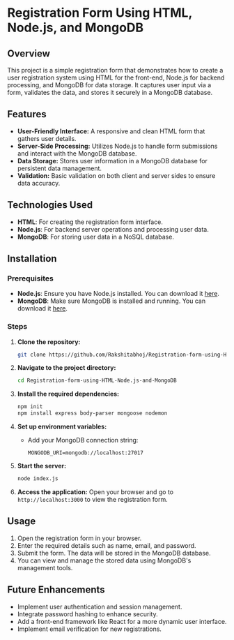 # Registration Form Using HTML, Node.js, and MongoDB

## Overview
This project is a simple registration form that demonstrates how to create a user registration system using HTML for the front-end, Node.js for backend processing, and MongoDB for data storage. It captures user input via a form, validates the data, and stores it securely in a MongoDB database.

## Features
- **User-Friendly Interface:** A responsive and clean HTML form that gathers user details.
- **Server-Side Processing:** Utilizes Node.js to handle form submissions and interact with the MongoDB database.
- **Data Storage:** Stores user information in a MongoDB database for persistent data management.
- **Validation:** Basic validation on both client and server sides to ensure data accuracy.

## Technologies Used
- **HTML**: For creating the registration form interface.
- **Node.js**: For backend server operations and processing user data.
- **MongoDB**: For storing user data in a NoSQL database.

## Installation

### Prerequisites
- **Node.js**: Ensure you have Node.js installed. You can download it [here](https://nodejs.org/).
- **MongoDB**: Make sure MongoDB is installed and running. You can download it [here](https://www.mongodb.com/).

### Steps
1. **Clone the repository:**
   ```bash
   git clone https://github.com/Rakshitabhoj/Registration-form-using-HTML-Node.js-and-MongoDB.git
   ```
2. **Navigate to the project directory:**
   ```bash
   cd Registration-form-using-HTML-Node.js-and-MongoDB
   ```
3. **Install the required dependencies:**
   ```bash
   npm init
   npm install express body-parser mongoose nodemon
   ```
4. **Set up environment variables:**
   - Add your MongoDB connection string:
     ```
     MONGODB_URI=mongodb://localhost:27017
     ```

5. **Start the server:**
   ```bash
   node index.js
   ```
6. **Access the application:**
   Open your browser and go to `http://localhost:3000` to view the registration form.

## Usage
1. Open the registration form in your browser.
2. Enter the required details such as name, email, and password.
3. Submit the form. The data will be stored in the MongoDB database.
4. You can view and manage the stored data using MongoDB's management tools.

## Future Enhancements
- Implement user authentication and session management.
- Integrate password hashing to enhance security.
- Add a front-end framework like React for a more dynamic user interface.
- Implement email verification for new registrations.

